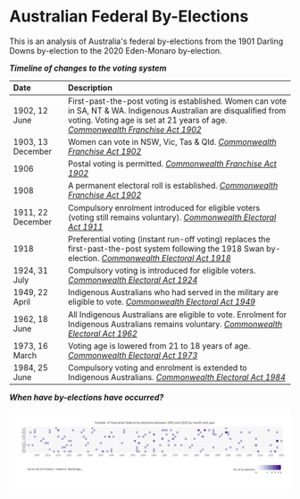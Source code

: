 # Australian Federal By-Elections
This is an analysis of Australia's federal by-elections from the 1901 Darling Downs by-election to the 2020 Eden-Monaro by-election.  


***Timeline of changes to the voting system***

| **Date**  | **Description** |
| :----------- | :------------ |
| 1902, 12 June | First-past-the-post voting is established. Women can vote in SA, NT & WA. Indigenous Australian are disqualified from voting. Voting age is set at 21 years of age. *[Commonwealth Franchise Act 1902](https://www.legislation.gov.au/Details/C1902A00008)* |
| 1903, 13 December | Women can vote in NSW, Vic, Tas & Qld. *[Commonwealth Franchise Act 1902](https://www.legislation.gov.au/Details/C1902A00008)* |
| 1906 | Postal voting is permitted. *[Commonwealth Franchise Act 1902](https://www.legislation.gov.au/Details/C1902A00008)* |
| 1908 | A permanent electoral roll is established. *[Commonwealth Franchise Act 1902](https://www.legislation.gov.au/Details/C1902A00008)* |
| 1911, 22 December | Compulsory enrolment introduced for eligible voters (voting still remains voluntary). *[Commonwealth Electoral Act 1911](https://www.legislation.gov.au/Details/C1911A00017#:~:text=An%20Act%20to%20amend%20the%20Commonwealth%20Electoral%20Act%201902%2D1909.&text=An%20Act%20to%20amend%20the%20Commonwealth%20Electoral%20Act%201902%E2%80%931909,to%2022nd%20December%2C%201911.%5D)* |
| 1918 | Preferential voting (instant run-off voting) replaces the first-past-the-post system following the 1918 Swan by-election. *[Commonwealth Electoral Act 1918](https://www.legislation.gov.au/Details/C2016C01022)* |
| 1924, 31 July | Compulsory voting is introduced for eligible voters. *[Commonwealth Electoral Act 1924](https://www.legislation.gov.au/Details/C1924A00010)* |
| 1949, 22 April | Indigenous Australians who had served in the military are eligible to vote. *[Commonwealth Electoral Act 1949](https://www.legislation.gov.au/Details/C1949A00010)* |
| 1962, 18 June | All Indigenous Australians are eligible to vote. Enrolment for Indigenous Australians remains voluntary. *[Commonwealth Electoral Act 1962](https://www.legislation.gov.au/Details/C1962A00031)* |
| 1973, 16 March | Voting age is lowered from 21 to 18 years of age. *[Commonwealth Electoral Act 1973](https://www.legislation.gov.au/Details/C1973A00007)* |
| 1984, 25 June | Compulsory voting and enrolment is extended to Indigenous Australians. *[Commonwealth Electoral Act 1984](https://www.legislation.gov.au/Details/C2004A02909)* |


***When have by-elections have occurred?***

![DatesPlot](https://github.com/sarahcgall/ausbyelections/blob/master/figs/DatesPlot.png)
